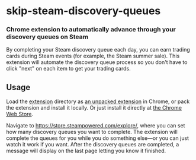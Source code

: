 # skip-steam-discovery-queues

### Chrome extension to automatically advance through your discovery queues on Steam

By completing your Steam discovery queue each day, you can earn trading cards during Steam events (for example, the Steam summer sale). This extension will automate the discovery queue process so you don't have to click "next" on each item to get your trading cards.

## Usage

Load the [extension](/extension/) directory as [an unpacked extension](https://developer.chrome.com/extensions/getstarted#unpacked) in Chrome, or pack the extension and install it locally. Or just install it directly at [the Chrome Web Store](https://chrome.google.com/webstore/detail/nkgdeejdhkeaiifichnhfooeikidekbi).

Navigate to https://store.steampowered.com/explore/, where you can set how many discovery queues you want to complete. The extension will complete the queues for you while you do something else—or you can just watch it work if you want. After the discovery queues are completed, a message will display on the last page letting you know it finished.
